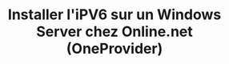 ---
layout: post
title: Installer l'iPV6 sur un Windows Server chez Online.net (OneProvider)
description: Récemment j'ai eu un serveur dédié OneProvider, mais l'iPV6 semble être une vrai galère ...
summary: Quand on héberge chez soit, on peut-être très vite limité.... Mais pas avec plein d'ip FO !
tags: [tunnel]
---
